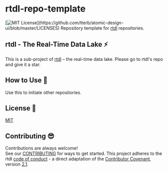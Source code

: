 # rtdl-repo-template
[![MIT License](https://img.shields.io/apm/l/atomic-design-ui.svg?)](https://github.com/tterb/atomic-design-ui/blob/master/LICENSES)  
Repository template for [rtdl](https://github.com/realtimedatalake/rtdl) repositories.

## rtdl - The Real-Time Data Lake ⚡️
This is a sub-project of [rtdl](https://github.com/realtimedatalake/rtdl) – the real-time 
data lake. Please go to rtdl's repo and give it a star.

## How to Use 🌱
Use this to initiate other repositories.

## License 🤝
[MIT](./LICENSE)


## Contributing 😎
Contributions are always welcome!  
See our [CONTRIBUTING](./CONTRIBUTING.md) for ways to get started. 
This project adheres to the rtdl [code of conduct](./CODE_OF_CONDUCT.md) - a 
direct adaptation of the [Contributor Covenant](https://www.contributor-covenant.org/), 
version [2.1](https://www.contributor-covenant.org/version/2/1/code_of_conduct.html).
